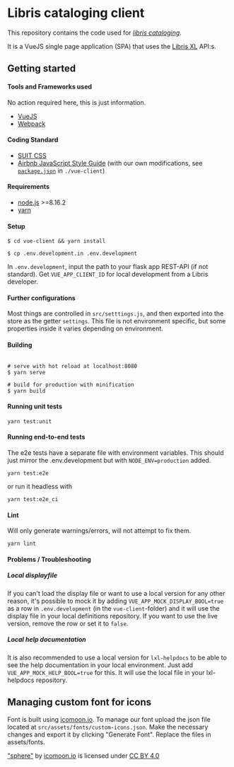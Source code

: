 # Libris cataloging client
This repository contains the code used for [*libris cataloging*](https://libris.kb.se/katalogisering).

It is a VueJS single page application (SPA) that uses the [Libris XL](https://github.com/libris/librisxl) API:s.

## Getting started

#### Tools and Frameworks used

No action required here, this is just information.
* [VueJS](https://vuejs.org/)
* [Webpack](https://webpack.js.org/)

#### Coding Standard
* [SUIT CSS](https://suitcss.github.io/)
* [Airbnb JavaScript Style Guide](https://github.com/airbnb/javascript/) (with our own modifications, see [`package.json`](/vue-client/package.json) in `./vue-client`)

#### Requirements
* [node.js](http://nodejs.org/) >=8.16.2
* [yarn](https://yarnpkg.com/en/docs/install)

#### Setup

    $ cd vue-client && yarn install

    $ cp .env.development.in .env.development

In `.env.development`, input the path to your flask app REST-API (if not standard). Get `VUE_APP_CLIENT_ID` for local development from a Libris developer.

#### Further configurations

Most things are controlled in `src/setttings.js`, and then exported into the store as the getter `settings`. This file is not environment specific, but some properties inside it varies depending on environment.

#### Building

```

# serve with hot reload at localhost:8080
$ yarn serve

# build for production with minification
$ yarn build

```

#### Running unit tests
```
yarn test:unit
```

#### Running end-to-end tests

The e2e tests have a separate file with environment variables. This should just mirror the .env.development but with `NODE_ENV=production` added.

```
yarn test:e2e
```

or run it headless with

```
yarn test:e2e_ci
```

#### Lint

Will only generate warnings/errors, will not attempt to fix them.

```
yarn lint
```

#### Problems / Troubleshooting

##### Local displayfile

If you can't load the display file or want to use a local version for any other reason, it's possible to mock it by adding `VUE_APP_MOCK_DISPLAY_BOOL=true` as a row in `.env.development` (in the `vue-client`-folder) and it will use the display file in your local definitions repository. If you want to use the live version, remove the row or set it to `false`.

##### Local help documentation

It is also recommended to use a local version for `lxl-helpdocs` to be able to see the help documentation in your local environment. Just add `VUE_APP_MOCK_HELP_BOOL=true` for this. It will use the local file in your lxl-helpdocs repository.

## Managing custom font for icons
Font is built using [icomoon.io](https://icomoon.io/). To manage our font upload the json file located at 
`src/assets/fonts/custom-icons.json`. Make the necessary changes and export it by clicking "Generate Font". 
Replace the files in assets/fonts.

["sphere"](https://github.com/Keyamoon/IcoMoon-Free/blob/master/SVG/202-sphere.svg) by [icomoon.io](https://icomoon.io) is licensed under [CC BY 4.0](https://creativecommons.org/licenses/by/4.0/)
